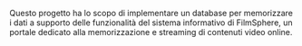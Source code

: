 Questo progetto ha lo scopo di implementare un database per memorizzare i dati a supporto delle funzionalità
del sistema informativo di FilmSphere, un portale dedicato alla memorizzazione e streaming di contenuti video online.
